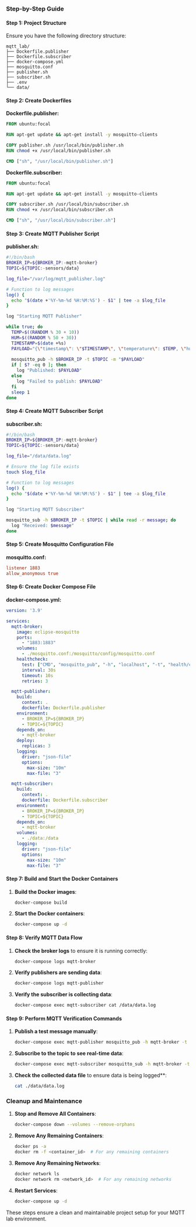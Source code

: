 ### Step-by-Step Guide

#### Step 1: Project Structure

Ensure you have the following directory structure:

```
mqtt_lab/
├── Dockerfile.publisher
├── Dockerfile.subscriber
├── docker-compose.yml
├── mosquitto.conf
├── publisher.sh
├── subscriber.sh
├── .env
└── data/
```

#### Step 2: Create Dockerfiles

**Dockerfile.publisher:**
```Dockerfile
FROM ubuntu:focal

RUN apt-get update && apt-get install -y mosquitto-clients

COPY publisher.sh /usr/local/bin/publisher.sh
RUN chmod +x /usr/local/bin/publisher.sh

CMD ["sh", "/usr/local/bin/publisher.sh"]
```

**Dockerfile.subscriber:**
```Dockerfile
FROM ubuntu:focal

RUN apt-get update && apt-get install -y mosquitto-clients

COPY subscriber.sh /usr/local/bin/subscriber.sh
RUN chmod +x /usr/local/bin/subscriber.sh

CMD ["sh", "/usr/local/bin/subscriber.sh"]
```

#### Step 3: Create MQTT Publisher Script

**publisher.sh:**
```sh
#!/bin/bash
BROKER_IP=${BROKER_IP:-mqtt-broker}
TOPIC=${TOPIC:-sensors/data}

log_file="/var/log/mqtt_publisher.log"

# Function to log messages
log() {
  echo "$(date +'%Y-%m-%d %H:%M:%S') - $1" | tee -a $log_file
}

log "Starting MQTT Publisher"

while true; do
  TEMP=$((RANDOM % 30 + 10))
  HUM=$((RANDOM % 50 + 30))
  TIMESTAMP=$(date +%s)
  PAYLOAD="{\"timestamp\": \"$TIMESTAMP\", \"temperature\": $TEMP, \"humidity\": $HUM}"
  
  mosquitto_pub -h $BROKER_IP -t $TOPIC -m "$PAYLOAD"
  if [ $? -eq 0 ]; then
    log "Published: $PAYLOAD"
  else
    log "Failed to publish: $PAYLOAD"
  fi
  sleep 1
done
```

#### Step 4: Create MQTT Subscriber Script

**subscriber.sh:**
```sh
#!/bin/bash
BROKER_IP=${BROKER_IP:-mqtt-broker}
TOPIC=${TOPIC:-sensors/data}

log_file="/data/data.log"

# Ensure the log file exists
touch $log_file

# Function to log messages
log() {
  echo "$(date +'%Y-%m-%d %H:%M:%S') - $1" | tee -a $log_file
}

log "Starting MQTT Subscriber"

mosquitto_sub -h $BROKER_IP -t $TOPIC | while read -r message; do
  log "Received: $message"
done
```

#### Step 5: Create Mosquitto Configuration File

**mosquitto.conf:**
```conf
listener 1883
allow_anonymous true
```

#### Step 6: Create Docker Compose File

**docker-compose.yml:**
```yaml
version: '3.9'

services:
  mqtt-broker:
    image: eclipse-mosquitto
    ports:
      - "1883:1883"
    volumes:
      - ./mosquitto.conf:/mosquitto/config/mosquitto.conf
    healthcheck:
      test: ["CMD", "mosquitto_pub", "-h", "localhost", "-t", "health/check", "-m", "ping"]
      interval: 30s
      timeout: 10s
      retries: 3

  mqtt-publisher:
    build:
      context: .
      dockerfile: Dockerfile.publisher
    environment:
      - BROKER_IP=${BROKER_IP}
      - TOPIC=${TOPIC}
    depends_on:
      - mqtt-broker
    deploy:
      replicas: 3
    logging:
      driver: "json-file"
      options:
        max-size: "10m"
        max-file: "3"

  mqtt-subscriber:
    build:
      context: .
      dockerfile: Dockerfile.subscriber
    environment:
      - BROKER_IP=${BROKER_IP}
      - TOPIC=${TOPIC}
    depends_on:
      - mqtt-broker
    volumes:
      - ./data:/data
    logging:
      driver: "json-file"
      options:
        max-size: "10m"
        max-file: "3"
```

#### Step 7: Build and Start the Docker Containers

1. **Build the Docker images**:
    ```sh
    docker-compose build
    ```

2. **Start the Docker containers**:
    ```sh
    docker-compose up -d
    ```

#### Step 8: Verify MQTT Data Flow

1. **Check the broker logs** to ensure it is running correctly:
    ```sh
    docker-compose logs mqtt-broker
    ```

2. **Verify publishers are sending data**:
    ```sh
    docker-compose logs mqtt-publisher
    ```

3. **Verify the subscriber is collecting data**:
    ```sh
    docker-compose exec mqtt-subscriber cat /data/data.log
    ```

#### Step 9: Perform MQTT Verification Commands

1. **Publish a test message manually**:
    ```sh
    docker-compose exec mqtt-publisher mosquitto_pub -h mqtt-broker -t "sensors/data" -m "test message"
    ```

2. **Subscribe to the topic to see real-time data**:
    ```sh
    docker-compose exec mqtt-subscriber mosquitto_sub -h mqtt-broker -t "sensors/data"
    ```

3. **Check the collected data file** to ensure data is being logged**:
    ```sh
    cat ./data/data.log
    ```

### Cleanup and Maintenance

1. **Stop and Remove All Containers**:
    ```sh
    docker-compose down --volumes --remove-orphans
    ```

2. **Remove Any Remaining Containers**:
    ```sh
    docker ps -a
    docker rm -f <container_id>  # For any remaining containers
    ```

3. **Remove Any Remaining Networks**:
    ```sh
    docker network ls
    docker network rm <network_id>  # For any remaining networks
    ```

4. **Restart Services**:
    ```sh
    docker-compose up -d
    ```

These steps ensure a clean and maintainable project setup for your MQTT lab environment.
